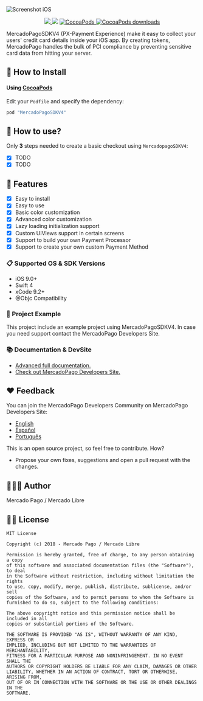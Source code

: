![Screenshot iOS](https://i.imgur.com/7nDmBpl.jpg)
<p align="center">
    <a href="https://travis-ci.org/mercadopago/px-ios">
      <img src="https://img.shields.io/travis/mercadopago/px-ios.svg">
    </a>
    <img src="https://img.shields.io/badge/Swift-4.1-orange.svg" />
    <a href="https://cocoapods.org/pods/MercadoPagoSDKV4">
        <img src="https://img.shields.io/cocoapods/v/px-ios.svg" alt="CocoaPods" />
    </a>
    <a href="https://cocoapods.org/pods/MercadoPagoSDKV4">
        <img src="https://img.shields.io/cocoapods/dt/MercadoPagoSDKV4.svg?style=flat" alt="CocoaPods downloads" />
    </a>
</p>

MercadoPagoSDKV4 (PX-Payment Experience) make it easy to collect your users' credit card details inside your iOS app. By creating tokens, MercadoPago handles the bulk of PCI compliance by preventing sensitive card data from hitting your server.

## 📲 How to Install

#### Using [CocoaPods](https://cocoapods.org)

Edit your `Podfile` and specify the dependency:

```ruby
pod "MercadoPagoSDKV4"
```

## 🐒 How to use?
Only **3** steps needed to create a basic checkout using `MercadopagoSDKV4`:
- [x] TODO
- [x] TODO

## 🌟 Features
- [x] Easy to install
- [x] Easy to use
- [x] Basic color customization
- [x] Advanced color customization
- [x] Lazy loading initialization support
- [x] Custom UIViews support in certain screens
- [x] Support to build your own Payment Processor
- [x] Support to create your own custom Payment Method

### 📋 Supported OS & SDK Versions
* iOS 9.0+
* Swift 4
* xCode 9.2+
* @Objc Compatibility

### 🔮 Project Example
This project include an example project using MercadoPagoSDKV4. In case you need support contact the MercadoPago Developers Site.

### 📚 Documentation & DevSite
+ [Advanced full documentation.](http://mercadopago.github.io/px-ios/v4/)
+ [Check out MercadoPago Developers Site.](http://www.mercadopago.com.ar/developers)

## ❤️ Feedback
You can join the MercadoPago Developers Community on MercadoPago Developers Site:
+ [English](https://www.mercadopago.com.ar/developers/en/community/forum/)
+ [Español](https://www.mercadopago.com.ar/developers/es/community/forum/)
+ [Português](https://www.mercadopago.com.br/developers/pt/community/forum/)

This is an open source project, so feel free to contribute. How?
- Propose your own fixes, suggestions and open a pull request with the changes.


## 👨🏻‍💻 Author
Mercado Pago / Mercado Libre

## 👮🏻 License

```
MIT License

Copyright (c) 2018 - Mercado Pago / Mercado Libre

Permission is hereby granted, free of charge, to any person obtaining a copy
of this software and associated documentation files (the "Software"), to deal
in the Software without restriction, including without limitation the rights
to use, copy, modify, merge, publish, distribute, sublicense, and/or sell
copies of the Software, and to permit persons to whom the Software is
furnished to do so, subject to the following conditions:

The above copyright notice and this permission notice shall be included in all
copies or substantial portions of the Software.

THE SOFTWARE IS PROVIDED "AS IS", WITHOUT WARRANTY OF ANY KIND, EXPRESS OR
IMPLIED, INCLUDING BUT NOT LIMITED TO THE WARRANTIES OF MERCHANTABILITY,
FITNESS FOR A PARTICULAR PURPOSE AND NONINFRINGEMENT. IN NO EVENT SHALL THE
AUTHORS OR COPYRIGHT HOLDERS BE LIABLE FOR ANY CLAIM, DAMAGES OR OTHER
LIABILITY, WHETHER IN AN ACTION OF CONTRACT, TORT OR OTHERWISE, ARISING FROM,
OUT OF OR IN CONNECTION WITH THE SOFTWARE OR THE USE OR OTHER DEALINGS IN THE
SOFTWARE.
```
